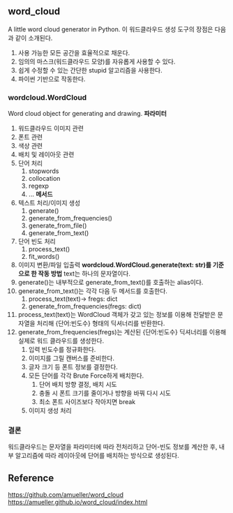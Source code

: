 ## word_cloud
A little word cloud generator in Python.
이 워드클라우드 생성 도구의 장점은 다음과 같이 소개된다.
1. 사용 가능한 모든 공간을 효율적으로 채운다.
2. 임의의 마스크(워드클라우드 모양)를 자유롭게 사용할 수 있다.
3. 쉽게 수정할 수 있는 간단한 stupid 알고리즘을 사용한다.
4. 파이썬 기반으로 작동한다.
### wordcloud.WordCloud
Word cloud object for generating and drawing.
**파라미터**
1. 워드클라우드 이미지 관련
2. 폰트 관련
3. 색상 관련
4. 배치 및 레이아웃 관련
5. 단어 처리
	1. stopwords
	2. collocation
	3. regexp
	4. ...
**메서드**
1. 텍스트 처리/이미지 생성
	1. generate()
	2. generate_from_frequencies()
	3. generate_from_file()
	4. generate_from_text()
2. 단어 빈도 처리
	1. process_text()
	2. fit_words()
3. 이미지 변환/파일 입출력
**wordcloud.WordCloud.generate(text: str)를 기준으로 한 작동 방법**
text는 하나의 문자열이다.
1. generate()는 내부적으로 generate_from_text()를 호출하는 alias이다.
2. generate_from_text()는 각각 다음 두 메서드를 호출한다.
	1. process_text(text)-> fregs: dict
	2. generate_from_frequencies(fregs: dict)
3. process_text(text)는 WordCloud 객체가 갖고 있는 정보를 이용해 전달받은 문자열을 처리해 {단어:빈도수} 형태의 딕셔너리를 반환한다.
4. generate_from_frequencies(fregs)는 계산된 {단어:빈도수} 딕셔너리를 이용해 실제로 워드 클라우드를 생성한다.
	1. 입력 빈도수를 정규화한다.
	2. 이미지를 그릴 캔버스를 준비한다.
	3. 글자 크기 등 폰트 정보를 결정한다.
	4. 모든 단어를 각각 Brute Force하게 배치한다.
		1. 단어 배치 방향 결정, 배치 시도
		2. 충돌 시 폰트 크기를 줄이거나 방향을 바꿔 다시 시도
		3. 최소 폰트 사이즈보다 작아지면 break
	5. 이미지 생성 처리
### 결론
워드클라우드는 문자열을 파라미터에 따라 전처리하고 단어-빈도 정보를 계산한 후, 내부 알고리즘에 따라 레이아웃에 단어를 배치하는 방식으로 생성된다.
## Reference
https://github.com/amueller/word_cloud
https://amueller.github.io/word_cloud/index.html